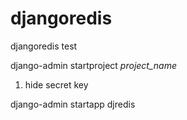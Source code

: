 # djangoredis
djangoredis test

django-admin startproject _project_name_

1. hide secret key 

django-admin startapp djredis